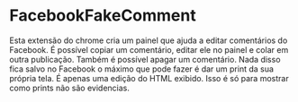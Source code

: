 # FacebookFakeComment
Esta extensão do chrome cria um painel que ajuda a editar comentários do Facebook. É possível copiar um comentário, editar ele no painel e colar em outra publicação. Também é possível apagar um comentário. Nada disso fica salvo no Facebook o máximo que pode fazer é dar um print da sua própria tela. É apenas uma edição do HTML exibido. Isso é só para mostrar como prints não são evidencias.
